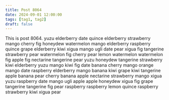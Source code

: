 ```yaml
---
title: Post 8064
date: 2024-09-01 12:00:00
tags: [tag1, tag2]
draft: false
---
```

This is post 8064.
yuzu
elderberry
date
quince
elderberry
strawberry
mango
cherry
fig
honeydew
watermelon
mango
elderberry
raspberry
quince
grape
elderberry
kiwi
xigua
mango
ugli
date
pear
xigua
fig
tangerine
strawberry
pear
watermelon
fig
cherry
pear
lemon
watermelon
watermelon
fig
apple
fig
nectarine
tangerine
pear
yuzu
honeydew
tangerine
strawberry
kiwi
elderberry
yuzu
mango
kiwi
fig
date
banana
cherry
mango
orange
mango
date
raspberry
elderberry
mango
banana
kiwi
grape
kiwi
tangerine
apple
banana
pear
cherry
banana
apple
nectarine
strawberry
mango
xigua
yuzu
raspberry
date
mango
ugli
apple
apple
honeydew
xigua
fig
grape
tangerine
tangerine
fig
pear
raspberry
raspberry
lemon
quince
raspberry
strawberry
kiwi
xigua
pear
